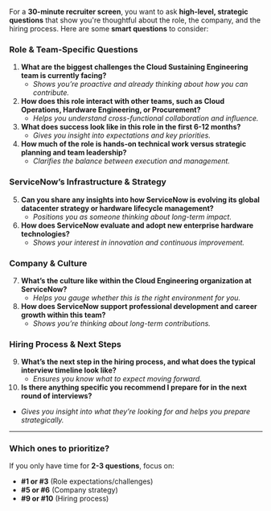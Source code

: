 For a **30-minute recruiter screen**, you want to ask **high-level, strategic questions** that show you're thoughtful about the role, the company, and the hiring process. Here are some **smart questions** to consider:

### **Role & Team-Specific Questions**


1. **What are the biggest challenges the Cloud Sustaining Engineering team is currently facing?**
   * *Shows you’re proactive and already thinking about how you can contribute.*
2. **How does this role interact with other teams, such as Cloud Operations, Hardware Engineering, or Procurement?**
   * *Helps you understand cross-functional collaboration and influence.*
3. **What does success look like in this role in the first 6-12 months?**
   * *Gives you insight into expectations and key priorities.*
4. **How much of the role is hands-on technical work versus strategic planning and team leadership?**
   * *Clarifies the balance between execution and management.*

### **ServiceNow’s Infrastructure & Strategy**


5. **Can you share any insights into how ServiceNow is evolving its global datacenter strategy or hardware lifecycle management?**
   * *Positions you as someone thinking about long-term impact.*
6. **How does ServiceNow evaluate and adopt new enterprise hardware technologies?**
   * *Shows your interest in innovation and continuous improvement.*

### **Company & Culture**


7. **What’s the culture like within the Cloud Engineering organization at ServiceNow?**
   * *Helps you gauge whether this is the right environment for you.*
8. **How does ServiceNow support professional development and career growth within this team?**
   * *Shows you’re thinking about long-term contributions.*

### **Hiring Process & Next Steps**


 9. **What’s the next step in the hiring process, and what does the typical interview timeline look like?**
    * *Ensures you know what to expect moving forward.*
10. **Is there anything specific you recommend I prepare for in the next round of interviews?**

* *Gives you insight into what they’re looking for and helps you prepare strategically.*


---

### **Which ones to prioritize?**

If you only have time for **2-3 questions**, focus on:

* **#1 or #3** (Role expectations/challenges)
* **#5 or #6** (Company strategy)
* **#9 or #10** (Hiring process)



